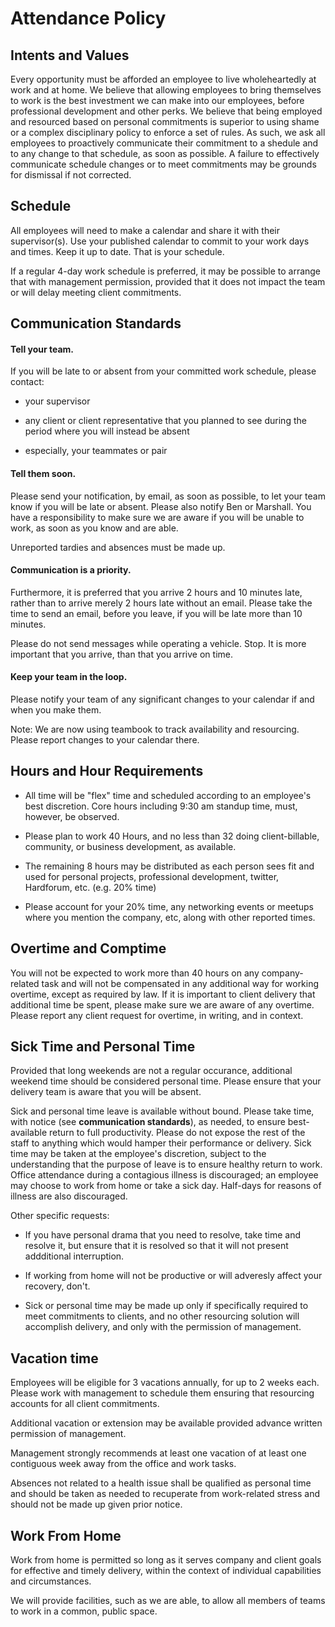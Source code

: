 # Attendance Policy

## Intents and Values

Every opportunity must be afforded an employee to live wholeheartedly at work
and at home.  We believe that allowing employees to bring themselves to work is
the best investment we can make into our employees, before professional
development and other perks.  We believe that being employed and resourced
based on personal commitments is superior to using shame or a complex
disciplinary policy to enforce a set of rules.  As such, we ask all employees
to proactively communicate their commitment to a shedule and to any change to
that schedule, as soon as possible.  A failure to effectively communicate
schedule changes or to meet commitments may be grounds for dismissal if not
corrected.

## Schedule

All employees will need to make a calendar and share it with their
supervisor(s).  Use your published calendar to commit to your work days and
times.  Keep it up to date.  That is your schedule.

If a regular 4-day work schedule is preferred, it may be possible to arrange that
with management permission, provided that it does not impact the team or will delay
meeting client commitments.

## Communication Standards

#### Tell your team.

If you will be late to or absent from your committed work schedule, please
contact:

* your supervisor

* any client or client representative that you planned to see during the period
  where you will instead be absent

* especially, your teammates or pair

#### Tell them soon.

Please send your notification, by email, as soon as possible, to let your team know if you
will be late or absent. Please also notify Ben or Marshall.  You have a responsibility to
make sure we are aware if you will be unable to work, as soon as you know and are able.

Unreported tardies and absences must be made up.

#### Communication is a priority.

Furthermore, it is preferred that you arrive 2 hours and 10 minutes late,
rather than to arrive merely 2 hours late without an email.  Please take the
time to send an email, before you leave, if you will be late more than 10 minutes.

Please do not send messages while operating a vehicle. Stop. It is more important
that you arrive, than that you arrive on time.

#### Keep your team in the loop.

Please notify your team of any significant changes to your calendar if and when
you make them.

Note: We are now using teambook to track availability and resourcing.  Please
report changes to your calendar there.

## Hours and Hour Requirements

* All time will be "flex" time and scheduled according to an employee's best
  discretion. Core hours including 9:30 am standup time, must, however, be
  observed.

* Please plan to work 40 Hours, and no less than 32 doing client-billable,
  community, or business development, as available.

* The remaining 8 hours may be distributed as each person sees fit and used for
  personal projects, professional development, twitter, Hardforum, etc. (e.g. 20% time)

* Please account for your 20% time, any networking events or meetups where you
  mention the company, etc, along with other reported times.

## Overtime and Comptime

You will not be expected to work more than 40 hours on any company-related task
and will not be compensated in any additional way for working overtime, except
as required by law.  If it is important to client delivery that additional time
be spent, please make sure we are aware of any overtime.  Please report any
client request for overtime, in writing, and in context.

## Sick Time and Personal Time

Provided that long weekends are not a regular occurance, additional weekend time
should be considered personal time. Please ensure that your delivery team is aware
that you will be absent.

Sick and personal time leave is available without bound.  Please take time, with
notice (see **communication standards**), as needed, to ensure best-available return
to full productivity.  Please do not expose the rest of the staff to anything which
would hamper their performance or delivery.  Sick time may be taken at the employee's
discretion, subject to the understanding that the purpose of leave is to ensure healthy
return to work. Office attendance during a contagious illness is discouraged; an
employee may choose to work from home or take a sick day. Half-days for reasons of
illness are also discouraged.

Other specific requests:
- If you have personal drama that you need to resolve, take time and resolve it, but
  ensure that it is resolved so that it will not present addditional interruption.

- If working from home will not be productive or will adveresly affect
  your recovery, don't.

- Sick or personal time may be made up only if specifically required to meet
  commitments to clients, and no other resourcing solution will accomplish
  delivery, and only with the permission of management.

## Vacation time

Employees will be eligible for 3 vacations annually, for up to 2 weeks each.
Please work with management to schedule them ensuring that resourcing accounts
for all client commitments.

Additional vacation or extension may be available provided advance written
permission of management.

Management strongly recommends at least one vacation of at least one contiguous
week away from the office and work tasks.

Absences not related to a health issue shall be qualified as personal time and
should be taken as needed to recuperate from work-related stress and should not
be made up given prior notice.

## Work From Home

Work from home is permitted so long as it serves company and client goals for
effective and timely delivery, within the context of individual capabilities
and circumstances.

We will provide facilities, such as we are able, to allow all members of teams
to work in a common, public space.
